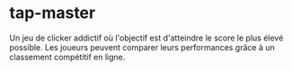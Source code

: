 # tap-master
Un jeu de clicker addictif où l'objectif est d'atteindre le score le plus élevé possible. Les joueurs peuvent comparer leurs performances grâce à un classement compétitif en ligne.
